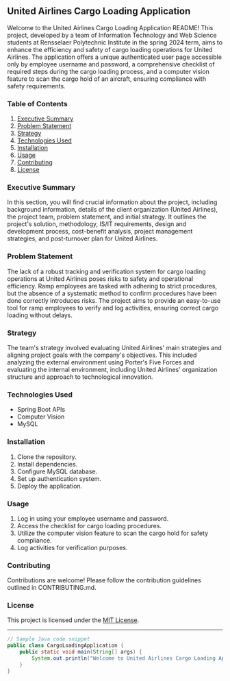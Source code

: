 ## United Airlines Cargo Loading Application

Welcome to the United Airlines Cargo Loading Application README! This project, developed by a team of Information Technology and Web Science students at Rensselaer Polytechnic Institute in the spring 2024 term, aims to enhance the efficiency and safety of cargo loading operations for United Airlines. The application offers a unique authenticated user page accessible only by employee username and password, a comprehensive checklist of required steps during the cargo loading process, and a computer vision feature to scan the cargo hold of an aircraft, ensuring compliance with safety requirements.

### Table of Contents
1. [Executive Summary](#executive-summary)
2. [Problem Statement](#problem-statement)
3. [Strategy](#strategy)
4. [Technologies Used](#technologies-used)
5. [Installation](#installation)
6. [Usage](#usage)
7. [Contributing](#contributing)
8. [License](#license)

### Executive Summary
In this section, you will find crucial information about the project, including background information, details of the client organization (United Airlines), the project team, problem statement, and initial strategy. It outlines the project's solution, methodology, IS/IT requirements, design and development process, cost-benefit analysis, project management strategies, and post-turnover plan for United Airlines.

### Problem Statement
The lack of a robust tracking and verification system for cargo loading operations at United Airlines poses risks to safety and operational efficiency. Ramp employees are tasked with adhering to strict procedures, but the absence of a systematic method to confirm procedures have been done correctly introduces risks. The project aims to provide an easy-to-use tool for ramp employees to verify and log activities, ensuring correct cargo loading without delays.

### Strategy
The team's strategy involved evaluating United Airlines' main strategies and aligning project goals with the company's objectives. This included analyzing the external environment using Porter's Five Forces and evaluating the internal environment, including United Airlines' organization structure and approach to technological innovation.

### Technologies Used
- Spring Boot APIs
- Computer Vision
- MySQL

### Installation
1. Clone the repository.
2. Install dependencies.
3. Configure MySQL database.
4. Set up authentication system.
5. Deploy the application.

### Usage
1. Log in using your employee username and password.
2. Access the checklist for cargo loading procedures.
3. Utilize the computer vision feature to scan the cargo hold for safety compliance.
4. Log activities for verification purposes.

### Contributing
Contributions are welcome! Please follow the contribution guidelines outlined in CONTRIBUTING.md.

### License
This project is licensed under the [MIT License](LICENSE).

---

```java
// Sample Java code snippet
public class CargoLoadingApplication {
    public static void main(String[] args) {
        System.out.println("Welcome to United Airlines Cargo Loading Application!");
    }
}
```
